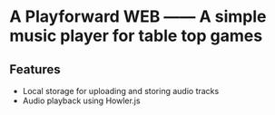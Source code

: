 # A Playforward WEB —— A simple music player for table top games

## Features
- Local storage for uploading and storing audio tracks
- Audio playback using Howler.js

